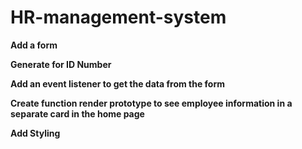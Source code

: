 # HR-management-system

**Add a form**

**Generate for ID Number**

**Add an event listener to get the data from the form**

**Create function render prototype to see employee information in a separate card in the home page**

**Add Styling**
